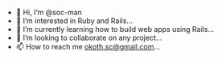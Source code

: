 - 👋 Hi, I’m @soc-man
- 👀 I’m interested in Ruby and Rails...
- 🌱 I’m currently learning how to build web apps using Rails...
- 💞️ I’m looking to collaborate on any project...
- 📫 How to reach me okoth.sc@gmail.com...

<!---
soc-man/soc-man is a ✨ special ✨ repository because its `README.md` (this file) appears on your GitHub profile.
You can click the Preview link to take a look at your changes.
--->
